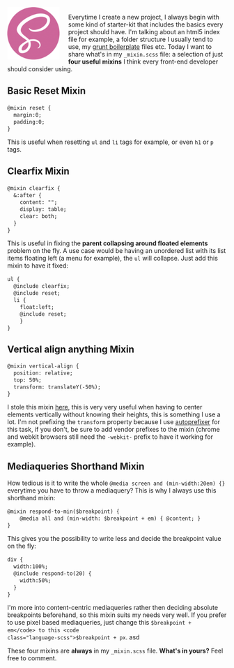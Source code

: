 
<img src="/images/blog/seal-color-aef0354c-150x150.png" style="width:120px;height:auto;float:left; margin-right:20px" alt="sass mixin" />

Everytime I create a new project, I always begin with some kind of starter-kit that includes the basics every 
project should have. I'm talking about an html5 index file for example, a folder structure I usually tend to use,
my <a title="Grunt Boilerplate for Front End Developers and Webdesigners" href="http://valeriopierbattista.com/blog/grunt-boilerplate-for-front-end-developers-and-webdesigners/">grunt boilerplate</a> files etc.
Today I want to share what's in my <code class="markup">_mixin.scss</code> file: a selection of just <strong>four useful mixins</strong> I think every front-end developer should consider using.

<!--more-->
<h2>Basic Reset Mixin</h2>
<pre class="language-scss"><code>@mixin reset {
  margin:0;
  padding:0;
}</code></pre>

This is useful when resetting <code class="language-markup">ul</code> and <code class="language-markup">li</code> tags for example, or even <code class="language-markup">h1</code> or <code class="language-markup">p</code> tags.
<h2>Clearfix Mixin</h2>
<pre class="language-scss"><code>@mixin clearfix {
  &amp;:after {
    content: "";
    display: table;
    clear: both;
  }
}</code></pre>

This is useful in fixing the <strong>parent collapsing around floated elements</strong> problem on the fly. A use case would be having an unordered list with its list items floating left (a menu for example), the <code class="language-markup">ul</code> will collapse. Just add this mixin to have it fixed:
<pre class="language-scss"><code>ul {
  @include clearfix;
  @include reset;
  li {
    float:left;
    @include reset;
    }
}</code></pre>


<h2>Vertical align anything Mixin</h2>
<pre class="language-scss"><code>@mixin vertical-align {
  position: relative;
  top: 50%;
  transform: translateY(-50%);
}</code></pre>

I stole this mixin <a href="http://zerosixthree.se/vertical-align-anything-with-just-3-lines-of-css/" target="_blank">here</a>, this is very very useful when having to center elements vertically without knowing their heights, this
is something I use a lot. I'm not prefixing the <code class="language-css">transform</code> property because I use <a href="https://github.com/postcss/autoprefixer" target="_blank">autoprefixer</a> for this task, if you don't, be sure
to add vendor prefixes to the mixin (chrome and webkit browsers still need the <code class="language-css">-webkit-</code> prefix to have it working for example).

<h2>Mediaqueries Shorthand Mixin</h2>
How tedious is it to write the whole <code class="language-css">@media screen and (min-width:20em) {}</code> everytime you have to throw a mediaquery? This is why I always use this shorthand mixin:
<pre class="language-scss"><code>@mixin respond-to-min($breakpoint) {
    @media all and (min-width: $breakpoint + em) { @content; }
}</code></pre>


This gives you the possibility to write less and decide the breakpoint value on the fly:
<pre class="language-scss"><code>div {
  width:100%;
  @include respond-to(20) {
    width:50%;
  }
}</code></pre>


I'm more into content-centric mediaqueries rather then deciding absolute breakpoints beforehand, so this mixin suits my needs very well. If you prefer to use pixel based mediaqueries,
just change this <code class="language-scss">$breakpoint + em</code> to this <code class="language-scss">$breakpoint + px</code>. asd

These four mixins are <strong>always</strong> in my <code class="language-markup">_mixin.scss</code> file. <strong>What's in yours?</strong> Feel free to comment.
